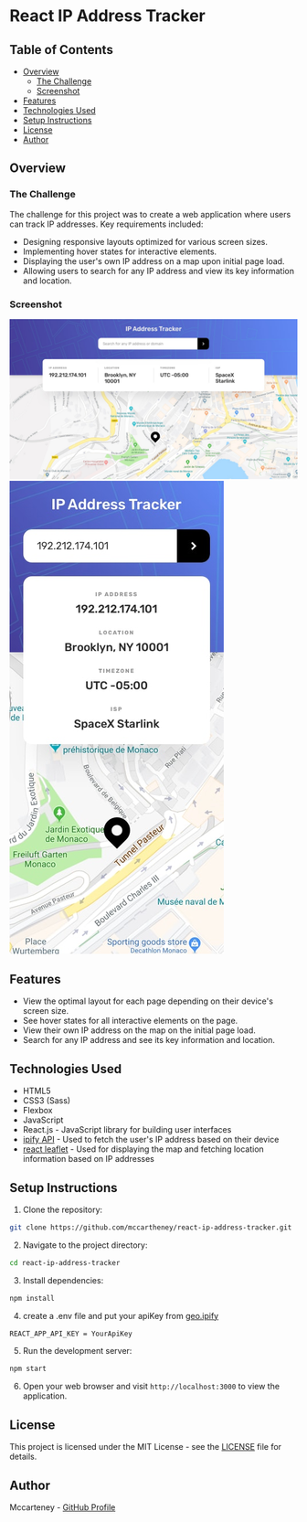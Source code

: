 # React IP Address Tracker

## Table of Contents

- [Overview](#overview)
  - [The Challenge](#the-challenge)
  - [Screenshot](#screenshot)
- [Features](#features)
- [Technologies Used](#technologies-used)
- [Setup Instructions](#setup-instructions)
- [License](#license)
- [Author](#author)

## Overview

### The Challenge

The challenge for this project was to create a web application where users can track IP addresses. Key requirements included:

- Designing responsive layouts optimized for various screen sizes.
- Implementing hover states for interactive elements.
- Displaying the user's own IP address on a map upon initial page load.
- Allowing users to search for any IP address and view its key information and location.

### Screenshot

![Screenshot](./design/desktop-design.jpg)
![Screenshot](./design/mobile-design.jpg)

## Features

- View the optimal layout for each page depending on their device's screen size.
- See hover states for all interactive elements on the page.
- View their own IP address on the map on the initial page load.
- Search for any IP address and see its key information and location.

## Technologies Used

- HTML5
- CSS3 (Sass)
- Flexbox
- JavaScript
- React.js - JavaScript library for building user interfaces
- [ipify API](https://www.ipify.org/) - Used to fetch the user's IP address based on their device
- [react leaflet](https://react-leaflet.js.org/) - Used for displaying the map and fetching location information based on IP addresses

## Setup Instructions

1. Clone the repository: 
  ```bash
  git clone https://github.com/mccartheney/react-ip-address-tracker.git
  ```

2. Navigate to the project directory: 
  ```bash
  cd react-ip-address-tracker
  ```

3. Install dependencies:
  ```bash
  npm install
  ```

4. create a .env file and put your apiKey from [geo.ipify](https://geo.ipify.org/)
  ```bash
  REACT_APP_API_KEY = YourApiKey
  ```


5. Run the development server:
  ```bash
  npm start
  ```
6. Open your web browser and visit `http://localhost:3000` to view the application.

## License

This project is licensed under the MIT License - see the [LICENSE](./LICENSE) file for details.

## Author

Mccarteney - [GitHub Profile](https://github.com/mccartheney)
